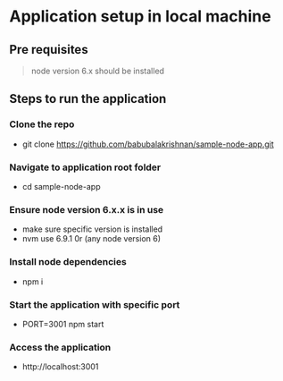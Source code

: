 # Application setup in local machine

## Pre requisites
> node version 6.x should be installed

## Steps to run the application

### Clone the repo
+ git clone https://github.com/babubalakrishnan/sample-node-app.git

### Navigate to application root folder
+ cd sample-node-app

### Ensure node version 6.x.x is in use
+ make sure specific version is installed 
+ nvm use 6.9.1 0r (any node version 6)

### Install node dependencies
+ npm i

### Start the application with specific port
+ PORT=3001 npm start

### Access the application
+ http://localhost:3001